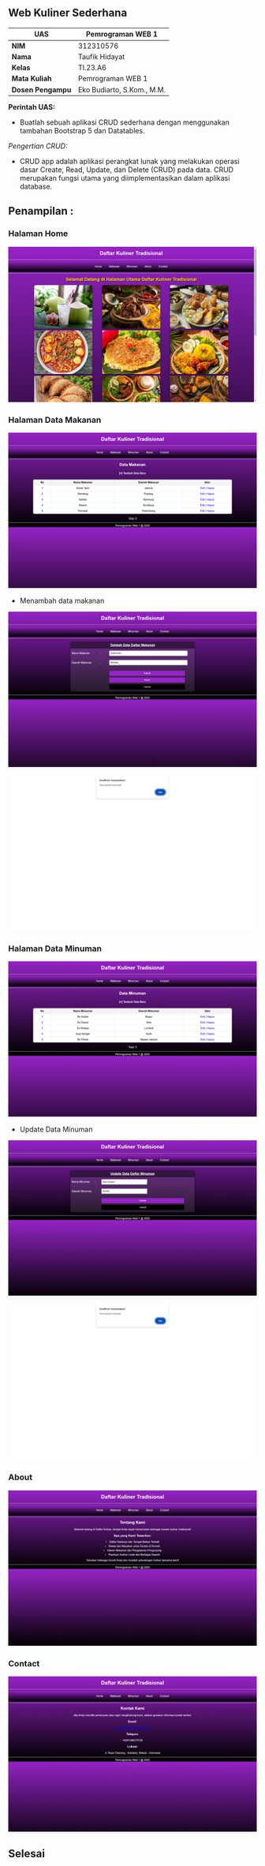 ## Web Kuliner Sederhana
| UAS  |  Pemrograman WEB 1  |
|-------|---------
| **NIM**   | 312310576
| **Nama** | Taufik Hidayat
| **Kelas** | TI.23.A6
| **Mata Kuliah**    |     Pemrograman WEB 1    |
| **Dosen Pengampu** |Eko Budiarto, S.Kom., M.M.  |

**Perintah UAS:**

- Buatlah sebuah aplikasi CRUD sederhana dengan menggunakan tambahan Bootstrap 5
dan Datatables.

*Pengertian CRUD:*

- CRUD app adalah aplikasi perangkat lunak yang melakukan operasi dasar Create, Read, Update, dan Delete (CRUD) pada data. CRUD merupakan fungsi utama yang diimplementasikan dalam aplikasi database. 

## Penampilan :

### Halaman Home

![image](img/home.png)

### Halaman Data Makanan

![image](img/datamakanan.png)

- Menambah data makanan

![image](img/add1.png)

![image](img/addsukses.png)

### Halaman Data Minuman

![image](img/dataminuman.png)

- Update Data Minuman

![image](img/updtsukses.png)


![image](img/updatesukses.png)

### About


![image](img/about.png)


### Contact

![image](img/contact.png)




## Selesai
